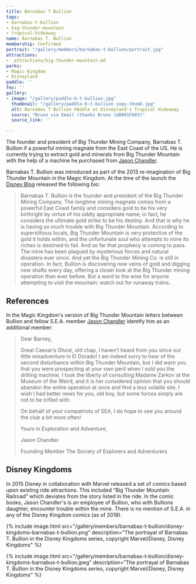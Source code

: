 ```yaml
---
title: Barnabas T Bullion
tags:
- barnabas-t-bullion
- big-thunder-mountain
- tropical-hideaway
name: Barnabas T. Bullion
membership: Confirmed
portrait: "/gallery/members/barnabas-t-bullion/portrait.jpg"
attractions:
- _attractions/big-thunder-mountain.md
parks:
- Magic Kingdom
- Disneyland
paddle: ''
fez: ''
gallery:
- image: "/gallery/paddle-b-t-bullion.jpg"
  thumbnail: "/gallery/paddle-b-t-bullion copy.thumb.jpg"
  alt: Barnabas T Bullion PAddle at Disneyland's Tropical Hideaway
  source: "Bruno via Email (thanks Bruno \U0001F603)"
  source_link: ''

---
```

The founder and president of Big Thunder Mining Company, Barnabas T. Bullion if a powerful mining magnate from the East Coast of the US. He is currently trying to extract gold and minerals from Big Thunder Mountain with the help of a machine he purchased from [Jason Chandler](/sea/members/jason-chandler).

Barnabas T. Bullion was introduced as part of the 2013 re-imagination of Big Thunder Mountain in the Magic Kingdom. At the time of the launch the [Disney Blog](https://disneyparks.disney.go.com/blog/2012/11/walt-disney-imagineers-unveil-the-backstory-of-barnabas-t-bullion-prioprietor-and-president-of-big-thunder-mining-company/) released the following bio:

> Barnabas T. Bullion is the founder and president of the Big Thunder Mining Company. The longtime mining magnate comes from a powerful East Coast family and considers gold to be his very birthright by virtue of his oddly appropriate name; in fact, he considers the ultimate gold strike to be his destiny. And that is why he is having so much trouble with Big Thunder Mountain. According to superstitious locals, Big Thunder Mountain is very protective of the gold it holds within, and the unfortunate soul who attempts to mine its riches is destined to fail. And so far that prophecy is coming to pass. The mine has been plagued by mysterious forces and natural disasters ever since. And yet the Big Thunder Mining Co. is still in operation. In fact, Bullion is discovering new veins of gold and digging new shafts every day, offering a closer look at the Big Thunder mining operation than ever before. But a word to the wise for anyone attempting to visit the mountain: watch out for runaway trains.

## References

In the Magic Kingdom's version of Big Thunder Mountain letters between Bullion and fellow S.E.A. member [Jason Chandler](/sea/members/jason-chandler) identify him as an additional member:

> Dear Barney,
>
> Great Caesar’s Ghost, old chap, I haven’t heard from you since our little misadventure in El Dorado! I am indeed sorry to hear of the second disturbance within Big Thunder Mountain, but I did warn you that you were prospecting at your own peril when I sold you the drilling machine. I took the liberty of consulting Madame Zarkov at the Museum of the Weird, and it is her considered opinion that you should abandon the entire operation at once and find a less volatile site. I wish I had better news for you, old boy, but some forces simply are not to be trifled with.
>
> On behalf of your compatriots of SEA, I do hope to see you around the club a bit more often!
>
> Yours in Exploration and Adventure,
>
> Jason Chandler
>
> Founding Member The Society of Explorers and Adventurers

## Disney Kingdoms
In 2015 Disney in collaboration with Marvel released a set of comics based upon existing ride attractions. This included “Big Thunder Mountain Railroad” which deviates from the story listed in the ride. In the comic books, Jason Chandler's is an employee of Bullion, who with Bullions daughter, encounter trouble within the mine. There is no mention of S.E.A. in any of the Disney Kingdom comics (as of 2019).

{% include image.html src="/gallery/members/barnabas-t-bullion/disney-kingdoms-barnabas-t-bullion.png" description="The portrayal of Barnabas T. Bullion in the Disney Kingdoms series, copyright Marvel/Disney, Disney Kingdoms" %}

{% include image.html src="/gallery/members/barnabas-t-bullion/disney-kingdoms-barnabus-t-bullion.jpeg" description="The portrayal of Barnabas T. Bullion in the Disney Kingdoms series, copyright Marvel/Disney, Disney Kingdoms" %}

